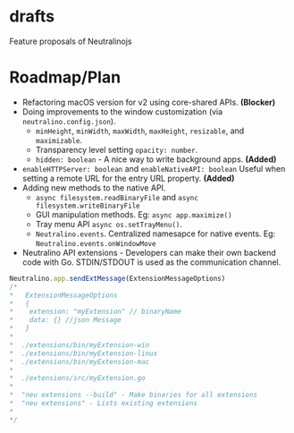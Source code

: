 # drafts
Feature proposals of Neutralinojs

# Roadmap/Plan

- Refactoring macOS version for v2 using core-shared APIs. **(Blocker)**
- Doing improvements to the window customization (via `neutralino.config.json`).
  * `minHeight`, `minWidth`, `maxWidth`, `maxHeight`, `resizable`, and `maximizable`.
  * Transparency level setting `opacity: number`.
  * `hidden: boolean` - A nice way to write background apps. **(Added)**
- `enableHTTPServer: boolean` and `enableNativeAPI: boolean` Useful when setting a remote URL for the entry URL property. **(Added)**
- Adding new methods to the native API.
  * `async filesystem.readBinaryFile` and `async filesystem.writeBinaryFile`
  * GUI manipulation methods. Eg: `async app.maximize()`
  * Tray menu API `async os.setTrayMenu()`. 
  * `Neutralino.events`. Centralized namesapce for native events. Eg: `Neutralino.events.onWindowMove`
- Neutralino API extensions - Developers can make their own backend code with Go. STDIN/STDOUT is used as the communication channel.
```js
Neutralino.app.sendExtMessage(ExtensionMessageOptions)
/*
*   ExtensionMessageOptions
*   {
*    extension: "myExtension" // binaryName
*    data: {} //json Message
*   }
*
*  ./extensions/bin/myExtension-win
*  ./extensions/bin/myExtension-linux
*  ./extensions/bin/myExtension-mac
*
*  ./extensions/src/myExtension.go
*   
*  "neu extensions --build" - Make binaries for all extensions
*  "neu extensions" - Lists existing extensions
*
*/
```
